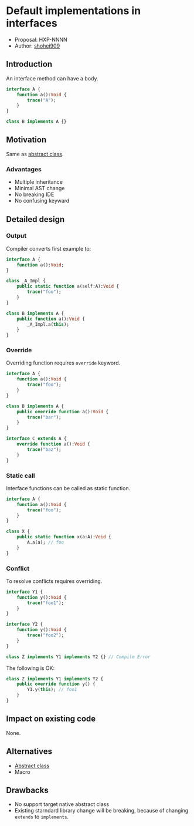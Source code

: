 # Default implementations in interfaces

* Proposal: HXP-NNNN
* Author: [shohei909](https://github.com/shohei909)

## Introduction

An interface method can have a body.

```haxe
interface A {
	function a():Void {
		trace("A");
	}
}

class B implements A {}
```

## Motivation

Same as [abstract class](https://github.com/RealyUniqueName/haxe-evolution/blob/abstract-classes/proposals/NNNN-abstract-classes.md#motivation).

### Advantages
* Multiple inheritance
* Minimal AST change
* No breaking IDE
* No confusing keyward

## Detailed design

### Output

Compiler converts first example to:

```haxe
interface A {
	function a():Void;
}

class _A_Impl {
	public static function a(self:A):Void {
		trace("foo");
	}
}

class B implements A {
	public function a():Void {
		_A_Impl.a(this);
	}
}
```

### Override

Overriding function requires `override` keyword.

```haxe
interface A {
	function a():Void {
		trace("foo");
	}
}

class B implements A {
	public override function a():Void {
		trace("bar");
	}
}

interface C extends A {
	override function a():Void {
		trace("baz");
	}
}
```

### Static call

Interface functions can be called as static function.

```haxe
interface A {
	function a():Void {
		trace("foo");
	}
}

class X {
	public static function x(a:A):Void {
		A.a(a); // foo
	}
}
```

### Conflict

To resolve conflicts requires overriding.

```haxe
interface Y1 {
	function y():Void {
		trace("foo1");
	}
}

interface Y2 {
	function y():Void {
		trace("foo2");
	}
}

class Z implements Y1 implements Y2 {} // Compile Error
```

The following is OK:

```haxe
class Z implements Y1 implements Y2 {
	public override function y() {
		Y1.y(this); // foo1
	}
}
```

## Impact on existing code

None.

## Alternatives

* [Abstract class](https://github.com/HaxeFoundation/haxe-evolution/pull/69)
* Macro

## Drawbacks

* No support target native abstract class
* Existing starndard library change will be breaking, because of changing `extends` to `implements`.
